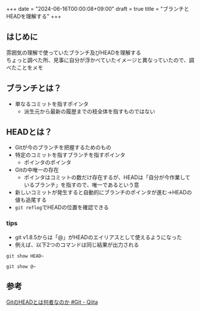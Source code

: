 +++
date = "2024-06-16T00:00:08+09:00"
draft = true
title = "ブランチとHEADを理解する"
+++


## はじめに

雰囲気の理解で使っていたブランチ及びHEADを理解する  
ちょっと調べた所、見事に自分が浮かべていたイメージと異なっていたので、調べたことをメモ

## ブランチとは？

- 単なるコミットを指すポインタ
  - 派生元から最新の履歴までの枝全体を指すものではない

## HEADとは？

- Gitが今のブランチを把握するためのもの
- 特定のコミットを指すブランチを指すポインタ
  - ポインタのポインタ
- Gitの中唯一の存在
  - ポインタはコミットの数だけ存在するが、HEADは「自分が今作業しているブランチ」を指すので、唯一であるという意
- 新しいコミットが発生すると自動的にブランチのポインタが進む→HEADの値も追尾する
- `git reflog`でHEADの位置を確認できる

### tips

- git v1.8.5からは「@」がHEADのエイリアスとして使えるようになった
- 例えば、以下2つのコマンドは同じ結果が出力される

```
git show HEAD~

git show @~
```

## 参考

[GitのHEADとは何者なのか #Git - Qiita](https://qiita.com/ymzkjpx/items/00ff664da60c37458aaa)  

